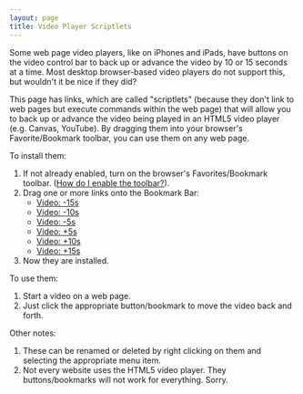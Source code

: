 ```yaml
---
layout: page
title: Video Player Scriptlets
---
```


Some web page video players, like on iPhones and iPads, have buttons on the video control bar to back up or advance the video by 10 or 15 seconds at a time. Most desktop browser-based video players do not support this, but wouldn't it be nice if they did?

This page has links, which are called "scriptlets" (because they don't link to web pages but execute commands within the web page) that will allow you to back up or advance the video being played in an HTML5 video player (e.g. Canvas, YouTube). By dragging them into your browser's Favorite/Bookmark toolbar, you can use them on any web page.

To install them:

1. If not already enabled, turn on the browser's Favorites/Bookmark toolbar. ([How do I enable the toolbar?](https://www.computerhope.com/issues/ch001917.htm)).
1. Drag one or more links onto the Bookmark Bar:
    - [Video: -15s](javascript:document.querySelector("video").currentTime-=15)
    - [Video: -10s](javascript:document.querySelector("video").currentTime-=10)
    - [Video: -5s](javascript:document.querySelector("video").currentTime-=5)
    - [Video: +5s](javascript:document.querySelector("video").currentTime+=5)
    - [Video: +10s](javascript:document.querySelector("video").currentTime+=10)
    - [Video: +15s](javascript:document.querySelector("video").currentTime+=15)
1. Now they are installed.

To use them:
1. Start a video on a web page.
1. Just click the appropriate button/bookmark to move the video back and forth.

Other notes:
1. These can be renamed or deleted by right clicking on them and selecting the appropriate menu item.
2. Not every website uses the HTML5 video player. They buttons/bookmarks will not work for everything. Sorry.
